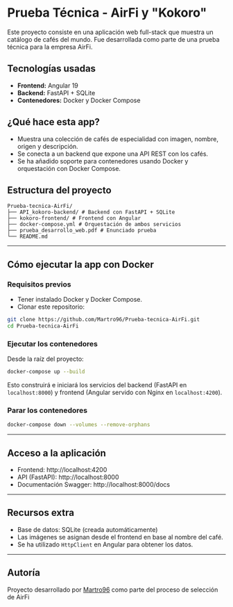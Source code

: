 # Prueba Técnica - AirFi  y "Kokoro"

Este proyecto consiste en una aplicación web full-stack que muestra un catálogo de cafés del mundo. Fue desarrollada como parte de una prueba técnica para la empresa AirFi.

## Tecnologías usadas

- **Frontend:** Angular 19
- **Backend:** FastAPI + SQLite
- **Contenedores:** Docker y Docker Compose

## ¿Qué hace esta app?

- Muestra una colección de cafés de especialidad con imagen, nombre, origen y descripción.
- Se conecta a un backend que expone una API REST con los cafés.
- Se ha añadido soporte para contenedores usando Docker y orquestación con Docker Compose.

## Estructura del proyecto

```
Prueba-tecnica-AirFi/ 
├── API_kokoro-backend/ # Backend con FastAPI + SQLite 
├── kokoro-frontend/ # Frontend con Angular 
├── docker-compose.yml # Orquestación de ambos servicios 
├── prueba_desarrollo_web.pdf # Enunciado prueba 
└── README.md

```

---

## Cómo ejecutar la app con Docker

### Requisitos previos

- Tener instalado Docker y Docker Compose.
- Clonar este repositorio:

```bash
git clone https://github.com/Martro96/Prueba-tecnica-AirFi.git
cd Prueba-tecnica-AirFi
```

### Ejecutar los contenedores

Desde la raíz del proyecto:

```bash
docker-compose up --build
```

Esto construirá e iniciará los servicios del backend (FastAPI en `localhost:8000`) y frontend (Angular servido con Nginx en `localhost:4200`).

### Parar los contenedores

```bash
docker-compose down --volumes --remove-orphans
```

---

## Acceso a la aplicación

- Frontend: http://localhost:4200
- API (FastAPI): http://localhost:8000
- Documentación Swagger: http://localhost:8000/docs

---

## Recursos extra

- Base de datos: SQLite (creada automáticamente)
- Las imágenes se asignan desde el frontend en base al nombre del café.
- Se ha utilizado `HttpClient` en Angular para obtener los datos.

---

## Autoría

Proyecto desarrollado por [Martro96](https://github.com/Martro96) como parte del proceso de selección de AirFi 



